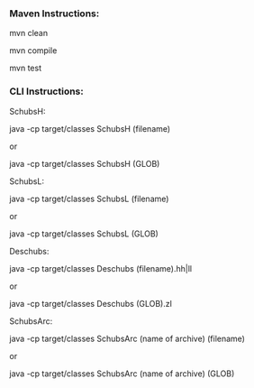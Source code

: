 ### Maven Instructions:
mvn clean

mvn compile

mvn test


### CLI Instructions:
SchubsH:

java -cp target/classes SchubsH (filename)

or

java -cp target/classes SchubsH (GLOB)


SchubsL:

java -cp target/classes SchubsL (filename)

or

java -cp target/classes SchubsL (GLOB)


Deschubs:

java -cp target/classes Deschubs (filename).hh|ll

or

java -cp target/classes Deschubs (GLOB).zl


SchubsArc:

java -cp target/classes SchubsArc (name of archive) (filename)

or

java -cp target/classes SchubsArc (name of archive) (GLOB)

